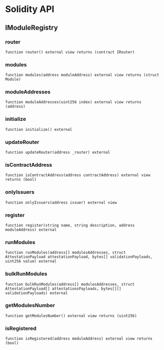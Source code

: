 # Solidity API

## IModuleRegistry

### router

```solidity
function router() external view returns (contract IRouter)
```

### modules

```solidity
function modules(address moduleAddress) external view returns (struct Module)
```

### moduleAddresses

```solidity
function moduleAddresses(uint256 index) external view returns (address)
```

### initialize

```solidity
function initialize() external
```

### updateRouter

```solidity
function updateRouter(address _router) external
```

### isContractAddress

```solidity
function isContractAddress(address contractAddress) external view returns (bool)
```

### onlyIssuers

```solidity
function onlyIssuers(address issuer) external view
```

### register

```solidity
function register(string name, string description, address moduleAddress) external
```

### runModules

```solidity
function runModules(address[] modulesAddresses, struct AttestationPayload attestationPayload, bytes[] validationPayloads, uint256 value) external
```

### bulkRunModules

```solidity
function bulkRunModules(address[] modulesAddresses, struct AttestationPayload[] attestationsPayloads, bytes[][] validationPayloads) external
```

### getModulesNumber

```solidity
function getModulesNumber() external view returns (uint256)
```

### isRegistered

```solidity
function isRegistered(address moduleAddress) external view returns (bool)
```


